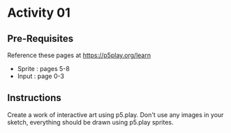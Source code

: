 # Activity 01

## Pre-Requisites

Reference these pages at <https://p5play.org/learn>

- Sprite : pages 5-8
- Input : page 0-3

## Instructions

Create a work of interactive art using p5.play. Don't use any images in your sketch, everything should be drawn using p5.play sprites.
